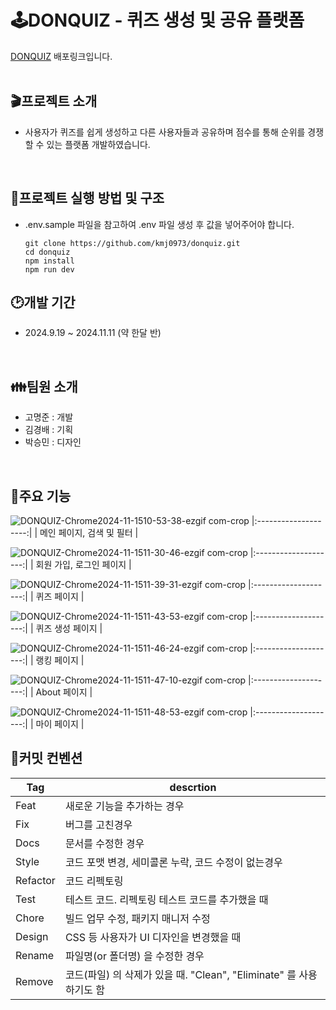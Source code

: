 # 🕹DONQUIZ - 퀴즈 생성 및 공유 플랫폼
[DONQUIZ](https://donquiz.vercel.app/) 배포링크입니다.
<br />
<br />

## :clapper:프로젝트 소개
- 사용자가 퀴즈를 쉽게 생성하고 다른 사용자들과 공유하며 점수를 통해 순위를 경쟁할 수 있는 플랫폼 개발하였습니다.
<br />

## :file_folder:프로젝트 실행 방법 및 구조
- .env.sample 파일을 참고하여 .env 파일 생성 후 값을 넣어주어야 합니다.

      git clone https://github.com/kmj0973/donquiz.git
      cd donquiz
      npm install
      npm run dev


## :clock2:개발 기간
- 2024.9.19 ~ 2024.11.11 (약 한달 반)
<br />

## :family:팀원 소개
- 고명준 : 개발
- 김경배 : 기획
- 박승민 : 디자인
<br />

## :closed_book:주요 기능
![DONQUIZ-Chrome2024-11-1510-53-38-ezgif com-crop](https://github.com/user-attachments/assets/098d7544-d520-4705-926d-0540f9c8e4df)
|:--------------------:|
| 메인 페이지, 검색 및 필터 |

![DONQUIZ-Chrome2024-11-1511-30-46-ezgif com-crop](https://github.com/user-attachments/assets/df723e18-20fb-4af5-9e78-52b69d26f9a9)
|:--------------------:|
| 회원 가입, 로그인 페이지 |

![DONQUIZ-Chrome2024-11-1511-39-31-ezgif com-crop](https://github.com/user-attachments/assets/7f01287f-b324-43d8-98c2-a48da22431b4)
|:--------------------:|
| 퀴즈 페이지 |

![DONQUIZ-Chrome2024-11-1511-43-53-ezgif com-crop](https://github.com/user-attachments/assets/e04619c9-837d-4aa1-b982-22e3a65aaa18)
|:--------------------:|
| 퀴즈 생성 페이지 |

![DONQUIZ-Chrome2024-11-1511-46-24-ezgif com-crop](https://github.com/user-attachments/assets/5e273127-2b61-4f4d-9abb-f36950c642c5)
|:--------------------:|
| 랭킹 페이지 |

![DONQUIZ-Chrome2024-11-1511-47-10-ezgif com-crop](https://github.com/user-attachments/assets/5f9d4fe6-e8f5-4de1-a7a4-e779ef958262)
|:--------------------:|
| About 페이지 |

![DONQUIZ-Chrome2024-11-1511-48-53-ezgif com-crop](https://github.com/user-attachments/assets/7350f2e7-73df-468d-8862-d06b58141207)
|:--------------------:|
| 마이 페이지 |
<br/>

## 🔧커밋 컨벤션

| Tag | descrtion |
| ------ | ------ |
| Feat |  새로운 기능을 추가하는 경우 |
| Fix | 버그를 고친경우| 
| Docs | 문서를 수정한 경우| 
| Style | 코드 포맷 변경, 세미콜론 누락, 코드 수정이 없는경우| 
| Refactor | 코드 리펙토링| 
| Test | 테스트 코드. 리펙토링 테스트 코드를 추가했을 때| 
| Chore | 빌드 업무 수정, 패키지 매니저 수정| 
| Design | CSS 등 사용자가 UI 디자인을 변경했을 때| 
| Rename | 파일명(or 폴더명) 을 수정한 경우| 
| Remove | 코드(파일) 의 삭제가 있을 때. "Clean", "Eliminate" 를 사용하기도 함| 
